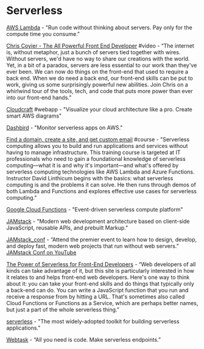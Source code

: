 # Serverless

[AWS Lambda](https://aws.amazon.com/lambda/) - "Run code without thinking about servers. Pay only for the compute time you consume."

[Chris Coyier - The All Powerful Front End Developer](https://www.youtube.com/watch?v=grSxHfGoaeg) \#video - “The internet is, without metaphor, just a bunch of servers tied together with wires. Without servers, we'd have no way to share our creations with the world. Yet, in a bit of a paradox, servers are less essential to our work than they've ever been. We can now do things on the front-end that used to require a back end. When we do need a back end, our front-end skills can be put to work, giving us some surprisingly powerful new abilities. Join Chris on a whirlwind tour of the tools, tech, and code that puts more power than ever into our front-end hands.”

[Cloudcraft](https://cloudcraft.co/) \#webapp - "Visualize your cloud architecture like a pro. Create smart AWS diagrams"

[Dashbird](https://dashbird.io/) - "Monitor serverless apps on AWS."

[Find a domain, create a site, and get custom email](https://www.lynda.com/course-tutorials/Learning-Cloud-Computing-Serverless-Computing/728399-2.html) \#course - "Serverless computing allows you to build and run applications and services without having to manage infrastructure. This training course is targeted at IT professionals who need to gain a foundational knowledge of serverless computing—what it is and why it's important—and what's offered by serverless computing technologies like AWS Lambda and Azure Functions. Instructor David Linthicum begins with the basics: what serverless computing is and the problems it can solve. He then runs through demos of both Lambda and Functions and explores effective use cases for serverless computing."

[Google Cloud Functions](https://cloud.google.com/functions/) - "Event-driven serverless compute platform"

[JAMstack](https://jamstack.org/) - "Modern web development architecture based on client-side JavaScript, reusable APIs, and prebuilt Markup."

[JAMstack\_conf](https://jamstackconf.com/) - “Attend the premier event to learn how to design, develop, and deploy fast, modern web projects that run without web servers.” [JAMstack Conf on YouTube](https://www.youtube.com/channel/UC8bRyfU7ycLXnEBfvdorpUg)

[The Power of Serverless for Front-End Developers](https://thepowerofserverless.info/) - “Web developers of all kinds can take advantage of it, but this site is particularly interested in how it relates to and helps front-end web developers. Here's one way to think about it: you can take your front-end skills and do things that typically only a back-end can do. You can write a JavaScript function that you run and receive a response from by hitting a URL. That's sometimes also called Cloud Functions or Functions as a Service, which are perhaps better names, but just a part of the whole serverless thing.”

[serverless](https://serverless.com/) - "The most widely-adopted toolkit for building serverless applications."

[Webtask](https://webtask.io/) - “All you need is code. Make serverless endpoints.”

